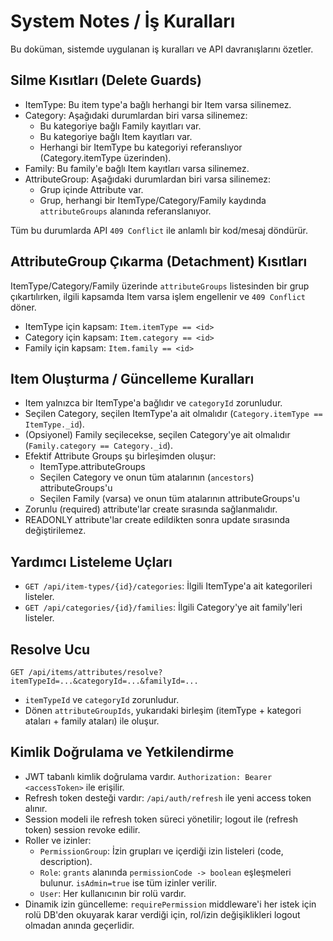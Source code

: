 # System Notes / İş Kuralları

Bu doküman, sistemde uygulanan iş kuralları ve API davranışlarını özetler.

## Silme Kısıtları (Delete Guards)
- ItemType: Bu item type'a bağlı herhangi bir Item varsa silinemez.
- Category: Aşağıdaki durumlardan biri varsa silinemez:
  - Bu kategoriye bağlı Family kayıtları var.
  - Bu kategoriye bağlı Item kayıtları var.
  - Herhangi bir ItemType bu kategoriyi referanslıyor (Category.itemType üzerinden).
- Family: Bu family'e bağlı Item kayıtları varsa silinemez.
- AttributeGroup: Aşağıdaki durumlardan biri varsa silinemez:
  - Grup içinde Attribute var.
  - Grup, herhangi bir ItemType/Category/Family kaydında `attributeGroups` alanında referanslanıyor.

Tüm bu durumlarda API `409 Conflict` ile anlamlı bir kod/mesaj döndürür.

## AttributeGroup Çıkarma (Detachment) Kısıtları
ItemType/Category/Family üzerinde `attributeGroups` listesinden bir grup çıkartılırken, ilgili kapsamda Item varsa işlem engellenir ve `409 Conflict` döner.
- ItemType için kapsam: `Item.itemType == <id>`
- Category için kapsam: `Item.category == <id>`
- Family için kapsam: `Item.family == <id>`

## Item Oluşturma / Güncelleme Kuralları
- Item yalnızca bir ItemType'a bağlıdır ve `categoryId` zorunludur.
- Seçilen Category, seçilen ItemType'a ait olmalıdır (`Category.itemType == ItemType._id`).
- (Opsiyonel) Family seçilecekse, seçilen Category'ye ait olmalıdır (`Family.category == Category._id`).
- Efektif Attribute Groups şu birleşimden oluşur:
  - ItemType.attributeGroups
  - Seçilen Category ve onun tüm atalarının (`ancestors`) attributeGroups'u
  - Seçilen Family (varsa) ve onun tüm atalarının attributeGroups'u
- Zorunlu (required) attribute'lar create sırasında sağlanmalıdır.
- READONLY attribute'lar create edildikten sonra update sırasında değiştirilemez.

## Yardımcı Listeleme Uçları
- `GET /api/item-types/{id}/categories`: İlgili ItemType'a ait kategorileri listeler.
- `GET /api/categories/{id}/families`: İlgili Category'ye ait family'leri listeler.

## Resolve Ucu
`GET /api/items/attributes/resolve?itemTypeId=...&categoryId=...&familyId=...`
- `itemTypeId` ve `categoryId` zorunludur.
- Dönen `attributeGroupIds`, yukarıdaki birleşim (itemType + kategori ataları + family ataları) ile oluşur.

## Kimlik Doğrulama ve Yetkilendirme
- JWT tabanlı kimlik doğrulama vardır. `Authorization: Bearer <accessToken>` ile erişilir.
- Refresh token desteği vardır: `/api/auth/refresh` ile yeni access token alınır.
- Session modeli ile refresh token süreci yönetilir; logout ile (refresh token) session revoke edilir.
- Roller ve izinler:
  - `PermissionGroup`: İzin grupları ve içerdiği izin listeleri (code, description).
  - `Role`: `grants` alanında `permissionCode -> boolean` eşleşmeleri bulunur. `isAdmin=true` ise tüm izinler verilir.
  - `User`: Her kullanıcının bir rolü vardır.
- Dinamik izin güncelleme: `requirePermission` middleware'i her istek için rolü DB'den okuyarak karar verdiği için, rol/izin değişiklikleri logout olmadan anında geçerlidir.
